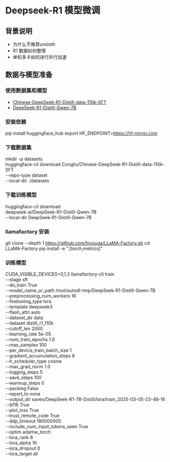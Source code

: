 # Deepseek-R1 模型微调

## 背景说明

- 为什么不推荐unsloth
- R1 数据如何整理
- 单机多卡如何进行并行加速

## 数据与模型准备

### 使用数据集和模型
- [Chinese-DeepSeek-R1-Distill-data-110k-SFT](https://huggingface.co/datasets/Congliu/Chinese-DeepSeek-R1-Distill-data-110k-SFT)
- [DeepSeek-R1-Distill-Qwen-7B](https://huggingface.co/deepseek-ai/DeepSeek-R1-Distill-Qwen-7B)

### 安装依赖
pip install huggingface_hub
export HF_ENDPOINT=https://hf-mirror.com

### 下载数据集
mkdir -p datasets  
huggingface-cli download Congliu/Chinese-DeepSeek-R1-Distill-data-110k-SFT \
  --repo-type dataset \
  --local-dir ./datasets

### 下载训练模型
huggingface-cli download \
  deepseek-ai/DeepSeek-R1-Distill-Qwen-7B \
  --local-dir DeepSeek-R1-Distill-Qwen-7B

### llamafactory 安装

git clone --depth 1 https://github.com/hiyouga/LLaMA-Factory.git
cd LLaMA-Factory
pip install -e ".[torch,metrics]"

### 训练模型

CUDA_VISIBLE_DEVICES=0,1,3 llamafactory-cli train \
    --stage sft \
    --do_train True \
    --model_name_or_path /root/autodl-tmp/DeepSeek-R1-Distill-Qwen-7B \
    --preprocessing_num_workers 16 \
    --finetuning_type lora \
    --template deepseek3 \
    --flash_attn auto \
    --dataset_dir data \
    --dataset distill_r1_110k \
    --cutoff_len 2000 \
    --learning_rate 5e-05 \
    --num_train_epochs 1.0 \
    --max_samples 100 \
    --per_device_train_batch_size 1 \
    --gradient_accumulation_steps 8 \
    --lr_scheduler_type cosine \
    --max_grad_norm 1.0 \
    --logging_steps 5 \
    --save_steps 100 \
    --warmup_steps 0 \
    --packing False \
    --report_to none \
    --output_dir saves/DeepSeek-R1-7B-Distill/lora/train_2025-03-05-23-46-16 \
    --bf16 True \
    --plot_loss True \
    --trust_remote_code True \
    --ddp_timeout 180000000 \
    --include_num_input_tokens_seen True \
    --optim adamw_torch \
    --lora_rank 8 \
    --lora_alpha 16 \
    --lora_dropout 0 \
    --lora_target all

